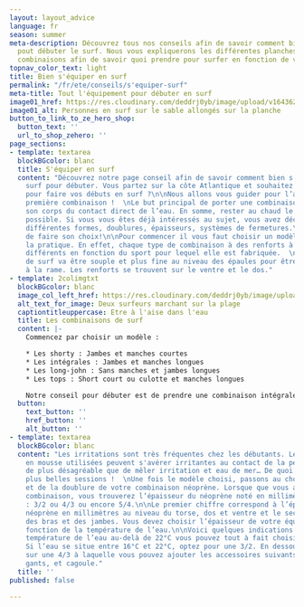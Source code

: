 ```yaml
---
layout: layout_advice
language: fr
season: summer
meta-description: Découvrez tous nos conseils afin de savoir comment bien s'équiper
  pout débuter le surf. Nous vous expliquerons les différentes planches de surf, les
  combinaisons afin de savoir quoi prendre pour surfer en fonction de votre niveau.
topnav_color_text: light
title: Bien s'équiper en surf
permalink: "/fr/ete/conseils/s'equiper-surf"
meta-title: Tout l'équipement pour débuter en surf
image01_href: https://res.cloudinary.com/deddrj0yb/image/upload/v1643624276/website/Surf%20Atlantic/IMG_7714_fsigmd.jpg
image01_alt: Personnes en surf sur le sable allongés sur la planche
button_to_link_to_ze_hero_shop:
  button_text: ''
  url_to_shop_zehero: ''
page_sections:
- template: textarea
  blockBGcolor: blanc
  title: S'équiper en surf
  content: "Découvrez notre page conseil afin de savoir comment bien s'équiper en
    surf pour débuter. Vous partez sur la côte Atlantique et souhaitez vous équiper
    pour faire vos débuts en surf ?\n\nNous allons vous guider pour l’achat de votre
    première combinaison !  \nLe but principal de porter une combinaison est d’isoler
    son corps du contact direct de l’eau. En somme, rester au chaud le plus longtemps
    possible. Si vous vous êtes déjà intéressés au sujet, vous avez découvert les
    différentes formes, doublures, épaisseurs, systèmes de fermetures.\n\nPas simple
    de faire son choix!\n\nPour commencer il vous faut choisir un modèle adapté à
    la pratique. En effet, chaque type de combinaison à des renforts à des endroits
    différents en fonction du sport pour lequel elle est fabriquée.  \nUne combinaison
    de surf va être souple et plus fine au niveau des épaules pour être confortable
    à la rame. Les renforts se trouvent sur le ventre et le dos."
- template: 2colimgtxt
  blockBGcolor: blanc
  image_col_left_href: https://res.cloudinary.com/deddrj0yb/image/upload/v1655882610/website/Surf%20Atlantic/arnaud-mesureur-17OxKyThYPo-unsplash.jpg
  alt_text_for_image: Deux surfeurs marchant sur la plage
  captiontitleuppercase: Etre à l'aise dans l'eau
  title: Les combinaisons de surf
  content: |-
    Commencez par choisir un modèle :

    * Les shorty : Jambes et manches courtes
    * Les intégrales : Jambes et manches longues
    * Les long-john : Sans manches et jambes longues
    * Les tops : Short court ou culotte et manches longues

    Notre conseil pour débuter est de prendre une combinaison intégrale. En effet, au-delà de vous garder au chaud, celle-ci va vous éviter les frottements entre la planche, vos jambes et l'intérieur de vos bras.
  button:
    text_button: ''
    href_button: ''
    alt_button: ''
- template: textarea
  blockBGcolor: blanc
  content: "Les irritations sont très fréquentes chez les débutants. Les planches
    en mousse utilisées peuvent s'avérer irritantes au contact de la peau. Et rien
    de plus désagréable que de mêler irritation et eau de mer… De quoi gâcher vos
    plus belles sessions !  \nUne fois le modèle choisi, passons au choix de l'épaisseur
    et de la doublure de votre combinaison néoprène. Lorsque que vous achetez une
    combinaison, vous trouverez l’épaisseur du néoprène noté en millimètres tel que
    : 3/2 ou 4/3 ou encore 5/4.\n\nLe premier chiffre correspond à l’épaisseur du
    néoprène en millimètres au niveau du torse, dos et ventre et le second au niveau
    des bras et des jambes. Vous devez choisir l’épaisseur de votre équipement en
    fonction de la température de l’eau.\n\nVoici quelques indications :\n\nPour une
    température de l’eau au-delà de 22°C vous pouvez tout à fait choisir une 2/2.
    Si l’eau se situe entre 16°C et 22°C, optez pour une 3/2. En dessous de 16°C partez
    sur une 4/3 à laquelle vous pouvez ajouter les accessoires suivants : Chaussons,
    gants, et cagoule."
  title: ''
published: false

---
```


